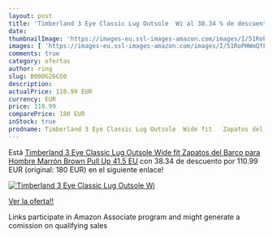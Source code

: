 ```yaml
---
layout: post
title: 'Timberland 3 Eye Classic Lug Outsole  Wi al 38.34 % de descuento'
date: 
thumbnailImage: 'https://images-eu.ssl-images-amazon.com/images/I/51RoPHWmQfL._SL200_.jpg'
images: [ 'https://images-eu.ssl-images-amazon.com/images/I/51RoPHWmQfL._SL200_.jpg' ]
comments: true
category: ofertas
author: ring
slug: B000G26G50
description:
actualPrice: 110.99 EUR
currency: EUR
price: 110.99
comparePrice: 180 EUR
inStock: true
prodname: Timberland 3 Eye Classic Lug Outsole  Wide fit   Zapatos del Barco para Hombre  Marrón  Brown Pull Up   41.5 EU
---
```


Está [Timberland 3 Eye Classic Lug Outsole  Wide fit   Zapatos del Barco para Hombre  Marrón  Brown Pull Up   41.5 EU](https://www.amazon.es/dp/B000G26G50/?tag=tolees-21) con 38.34 de descuento por 110.99 EUR (original: 180 EUR) en el siguiente enlace!

[![Timberland 3 Eye Classic Lug Outsole  Wi](https://images-eu.ssl-images-amazon.com/images/I/51RoPHWmQfL._SL200_.jpg)](https://www.amazon.es/dp/B000G26G50/?tag=tolees-21)

[Ver la oferta!!](https://www.amazon.es/dp/B000G26G50/?tag=tolees-21)

Links participate in Amazon Associate program and might generate a comission on qualifying sales


